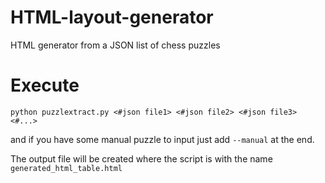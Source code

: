 # HTML-layout-generator
HTML generator from a JSON list of chess puzzles
# Execute
`python puzzlextract.py <#json file1> <#json file2> <#json file3> <#...>`

and if you have some manual puzzle to input just add `--manual` at the end.

The output file will be created where the script is with the name `generated_html_table.html`
